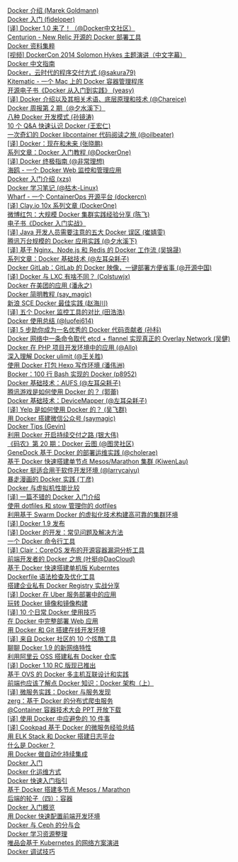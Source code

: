 [Docker 介绍 (Marek Goldmann)](http://weekly.manong.io/bounce?url=http%3A%2F%2Fgoldmann.fedorapeople.org%2Ftmp%2Fdocker-preso%2F&aid=514&nid=21)  
[Docker 入门 (fideloper)](http://weekly.manong.io/bounce?url=http%3A%2F%2Fserversforhackers.com%2Farticles%2F2014%2F03%2F20%2Fgetting-started-with-docker%2F&aid=840&nid=25)  
[[译] Docker 1.0 来了！（@Docker中文社区）](http://weekly.manong.io/bounce?url=https%3A%2F%2Fwww.dockboard.org%2Fits-here-docker-1-0%2F&aid=1166&nid=34)  
[Centurion - New Relic 开源的 Docker 部署工具](http://weekly.manong.io/bounce?url=https%3A%2F%2Fgithub.com%2Fnewrelic%2Fcenturion&aid=1258&nid=38)  
[Docker 资料集粹](http://weekly.manong.io/bounce?url=http%3A%2F%2Fspecial.csdncms.csdn.net%2FBeDocker%2F&aid=1260&nid=38)  
[[视频] DockerCon 2014 Solomon Hykes 主题演讲（中文字幕）](http://weekly.manong.io/bounce?url=http%3A%2F%2Fv.youku.com%2Fv_show%2Fid_XNzQ2NDk1NTE2.html&aid=1287&nid=39)  
[Docker 中文指南](http://weekly.manong.io/bounce?url=http%3A%2F%2Fwww.widuu.com%2Fchinese_docker%2F&aid=1340&nid=41)  
[Docker，云时代的程序交付方式 (@sakura79)](http://weekly.manong.io/bounce?url=http%3A%2F%2Fliubin.org%2F2014%2F08%2F11%2Fdocker-cloud-app-delivery-style%2F&aid=1374&nid=42)  
[Kitematic - 一个 Mac 上的 Docker 容器管理程序](http://weekly.manong.io/bounce?url=https%3A%2F%2Fkitematic.com%2F&aid=1413&nid=43)  
[开源电子书《Docker 从入门到实践》 (yeasy)](http://weekly.manong.io/bounce?url=https%3A%2F%2Fwww.gitbook.io%2Fbook%2Fyeasy%2Fdocker_practice&aid=1459&nid=45)  
[[译] Docker 介绍以及其相关术语、底层原理和技术 (@Chareice)](http://weekly.manong.io/bounce?url=http%3A%2F%2Fpilehub.org%2Ft%2Fdocker%2F23&aid=1515&nid=47)  
[Docker 周报第 2 期（@夕水溪下）](http://weekly.manong.io/bounce?url=http%3A%2F%2Fdocker.imcrm.me%2Fissue%2F2&aid=1541&nid=48)  
[八种 Docker 开发模式 (孙镜涛)](http://weekly.manong.io/bounce?url=http%3A%2F%2Fwww.infoq.com%2Fcn%2Fnews%2F2014%2F10%2Fseven-docker-develop-pattern&aid=1567&nid=49)  
[10 个 Q&A 快速认识 Docker (王宏仁)](http://weekly.manong.io/bounce?url=http%3A%2F%2Fwww.ithome.com.tw%2Fnews%2F91847&aid=1606&nid=50)  
[一次奇幻的 Docker libcontainer 代码阅读之旅 (@oilbeater)](http://weekly.manong.io/bounce?url=http%3A%2F%2Foilbeater.com%2Fdocker%2F2014%2F11%2F11%2Fdocker-libcontainer-reading.html&aid=1656&nid=52)  
[[译] Docker：现在和未来 (张晓鹏)](http://weekly.manong.io/bounce?url=http%3A%2F%2Fwww.infoq.com%2Fcn%2Farticles%2Fdocker-future&aid=1694&nid=53)  
[系列文章：Docker 入门教程 (@DockerOne)](http://weekly.manong.io/bounce?url=http%3A%2F%2Fdockerone.com%2Farticle%2F111&aid=1794&nid=57)  
[[译] Docker 终极指南 (@非常理想)](http://weekly.manong.io/bounce?url=http%3A%2F%2Fdockerone.com%2Farticle%2F133&aid=1819&nid=58)  
[海鸥 - 一个 Docker Web 监控和管理应用](http://weekly.manong.io/bounce?url=https%3A%2F%2Fdocker.cn%2Fp%2Fseagull-readme-zh&aid=1848&nid=59)  
[Docker 入门介绍 (xzs)](http://weekly.manong.io/bounce?url=http%3A%2F%2Ftech.meituan.com%2Fdocker_introduction.html&aid=1885&nid=60)  
[Docker 学习笔记 (@枯木-Linux)](http://weekly.manong.io/bounce?url=http%3A%2F%2Fopskumu.github.io%2Fdocker.html&aid=1917&nid=61)  
[Wharf - 一个 ContainerOps 开源平台 (dockercn)](http://weekly.manong.io/bounce?url=https%3A%2F%2Fgithub.com%2Fdockercn%2Fwharf&aid=1927&nid=61)  
[[译] Clay.io 10x 系列文章 (DockerOne)](http://weekly.manong.io/bounce?url=http%3A%2F%2Fdockerone.com%2Ftopic%2F10x&aid=1938&nid=62)  
[微博红包：大规模 Docker 集群实践经验分享 (陈飞)](http://weekly.manong.io/bounce?url=http%3A%2F%2Fwww.infoq.com%2Fcn%2Farticles%2Flarge-scale-docker-cluster-practise-experience-share&aid=1939&nid=62)  
[电子书《Docker 入门实战》](http://weekly.manong.io/bounce?url=http%3A%2F%2Fyuedu.baidu.com%2Febook%2Fd817967416fc700abb68fca1&aid=1949&nid=62)  
[[译] Java 开发人员需要注意的五大 Docker 误区 (崔婧雯)](http://weekly.manong.io/bounce?url=http%3A%2F%2Fdockerone.com%2Farticle%2F236&aid=1978&nid=63)  
[腾讯万台规模的 Docker 应用实践 (@夕水溪下)](http://weekly.manong.io/bounce?url=http%3A%2F%2Fwww.infoq.com%2Fcn%2Farticles%2Ftencent-millions-scale-docker-application-practice&aid=2007&nid=64)  
[[译] 基于 Nginx、Node.js 和 Redis 的 Docker 工作流 (吴锦晟)](http://weekly.manong.io/bounce?url=http%3A%2F%2Fdockerone.com%2Farticle%2F291&aid=2099&nid=66)  
[系列文章：Docker 基础技术 (@左耳朵耗子)](http://weekly.manong.io/bounce?url=http%3A%2F%2Fcoolshell.cn%2Farticles%2F17049.html&aid=2137&nid=67)  
[Docker GitLab：GitLab 的 Docker 映像，一键部署方便省事 (@开源中国)](http://weekly.manong.io/bounce?url=http%3A%2F%2Fwww.oschina.net%2Fp%2Fdocker-gitlab&aid=2192&nid=68)  
[[译] Docker 与 LXC 有啥不同？ (Colstuwjx)](http://weekly.manong.io/bounce?url=http%3A%2F%2Fdevopstarter.info%2Fdocker-gen-lxc-you-sha-bu-tong%2F&aid=2335&nid=71)  
[Docker 在美团的应用 (潘永之)](http://weekly.manong.io/bounce?url=http%3A%2F%2Fwww.csdn.net%2Farticle%2F2015-05-18%2F2824699&aid=2388&nid=72)  
[Docker 简明教程 (say_magic)](http://weekly.manong.io/bounce?url=http%3A%2F%2Fblog.saymagic.cn%2F2015%2F06%2F01%2Flearning-docker.html&aid=2512&nid=74)  
[新浪 SCE Docker 最佳实践 (赵海川)](http://weekly.manong.io/bounce?url=http%3A%2F%2Fdockone.io%2Farticle%2F416&aid=2513&nid=74)  
[[译] 五个 Docker 监控工具的对比 (田浩浩)](http://weekly.manong.io/bounce?url=http%3A%2F%2Fdockone.io%2Farticle%2F397&aid=2593&nid=75)  
[Docker 使用总结 (@luofei614)](http://weekly.manong.io/bounce?url=http%3A%2F%2Fweibo.com%2Fp%2F1001603855970483702516&aid=2660&nid=76)  
[[译] 5 步助你成为一名优秀的 Docker 代码贡献者 (孙科)](http://weekly.manong.io/bounce?url=http%3A%2F%2Fdockone.io%2Farticle%2F450&aid=2663&nid=76)  
[Docker 网络中一条命令取代 etcd + flannel 实现真正的 Overlay Network (吴健)](http://weekly.manong.io/bounce?url=http%3A%2F%2Fdockone.io%2Farticle%2F466&aid=2708&nid=77)  
[Docker 在 PHP 项目开发环境中的应用 (@Allo)](http://weekly.manong.io/bounce?url=http%3A%2F%2Favnpc.com%2Fpages%2Fbuild-php-develop-env-by-docker&aid=2773&nid=78)  
[深入理解 Docker ulimit (@王关胜)](http://weekly.manong.io/bounce?url=http%3A%2F%2Fweibo.com%2Fp%2F1001603867707551442110&aid=3032&nid=81)  
[使用 Docker 打包 Hexo 写作环境 (潘伟洲)](http://weekly.manong.io/bounce?url=http%3A%2F%2Fhahack.com%2Ftools%2Fdockerize-your-hexo%2F&aid=3042&nid=81)  
[Bocker：100 行 Bash 实现的 Docker (p8952)](http://weekly.manong.io/bounce?url=https%3A%2F%2Fgithub.com%2Fp8952%2Fbocker&aid=3064&nid=81)  
[Docker 基础技术：AUFS (@左耳朵耗子)](http://weekly.manong.io/bounce?url=http%3A%2F%2Fcoolshell.cn%2Farticles%2F17061.html&aid=3365&nid=85)  
[腾讯游戏是如何使用 Docker 的？ (郭蕾)](http://weekly.manong.io/bounce?url=http%3A%2F%2Fwww.infoq.com%2Fcn%2Farticles%2Fhow-tencent-game-use-docker&aid=3397&nid=85)  
[Docker 基础技术：DeviceMapper (@左耳朵耗子)](http://weekly.manong.io/bounce?url=http%3A%2F%2Fcoolshell.cn%2Farticles%2F17200.html&aid=3461&nid=86)  
[[译] Yelp 是如何使用 Docker 的？ (吴飞群)](http://weekly.manong.io/bounce?url=http%3A%2F%2Fdockone.io%2Farticle%2F626&aid=3481&nid=86)  
[用 Docker 搭建微信公众号 (saymagic)](http://weekly.manong.io/bounce?url=http%3A%2F%2Fblog.saymagic.cn%2F2015%2F09%2F04%2Fdocker-weixin.html&aid=3571&nid=87)  
[Docker Tips (Gevin)](http://weekly.manong.io/bounce?url=http%3A%2F%2Fwww.jianshu.com%2Fp%2Fbe4599f5a68a&aid=3576&nid=87)  
[利用 Docker 开启持续交付之路 (银大伟)](http://weekly.manong.io/bounce?url=http%3A%2F%2Finsights.thoughtworkers.org%2Fstart-continuous-delivery-with-docker%2F&aid=3586&nid=87)  
[《码农》第 20 期：Docker 云图 (@图灵社区)](http://weekly.manong.io/bounce?url=http%3A%2F%2Fwww.ituring.com.cn%2Fbook%2F1730%3Fhmsr%3Dtoutiao.io%26utm_medium%3Dtoutiao.io%26utm_source%3Dtoutiao.io&aid=3749&nid=89)  
[GeneDock 基于 Docker 的部署运维实践 (@cholerae)](http://weekly.manong.io/bounce?url=http%3A%2F%2Fcholerae.com%2F2015%2F09%2F10%2FGeneDock%25E5%259F%25BA%25E4%25BA%258EDocker%25E7%259A%2584%25E9%2583%25A8%25E7%25BD%25B2%25E8%25BF%2590%25E7%25BB%25B4%25E5%25AE%259E%25E8%25B7%25B5%2F%3Fhmsr%3Dtoutiao.io%26utm_medium%3Dtoutiao.io%26utm_source%3Dtoutiao.io&aid=3753&nid=89)  
[基于 Docker 快速搭建单节点 Mesos/Marathon 集群 (KiwenLau)](http://weekly.manong.io/bounce?url=http%3A%2F%2Fkiwenlau.com%2F2015%2F09%2F18%2F150918-single-mesos-docker%2F%3Fhmsr%3Dtoutiao.io%26utm_medium%3Dtoutiao.io%26utm_source%3Dtoutiao.io&aid=3761&nid=89)  
[Docker 挺适合用于软件开发环境 (@larrycaiyu)](http://weekly.manong.io/bounce?url=http%3A%2F%2Fwww.larrycaiyu.com%2F2015%2F09%2F14%2Fdocker-is-buddy-for-your-design-environment.html%3Fhmsr%3Dtoutiao.io%26utm_medium%3Dtoutiao.io%26utm_source%3Dtoutiao.io&aid=3770&nid=89)  
[暴走漫画的 Docker 实践 (丁彦)](http://weekly.manong.io/bounce?url=http%3A%2F%2Fdockone.io%2Farticle%2F718%3Fhmsr%3Dtoutiao.io%26utm_medium%3Dtoutiao.io%26utm_source%3Dtoutiao.io&aid=3861&nid=90)  
[Docker 与虚拟机性能比较](http://weekly.manong.io/bounce?url=http%3A%2F%2Fchenbiaolong.com%2F2015%2F02%2F26%2Fdockervm%2F&aid=3948&nid=91)  
[[译] 一篇不错的 Docker 入门介绍](http://weekly.manong.io/bounce?url=http%3A%2F%2Fdockone.io%2Farticle%2F752&aid=4032&nid=92)  
[使用 dotfiles 和 stow 管理你的 dotfiles](http://weekly.manong.io/bounce?url=https%3A%2F%2Fgithub.com%2Fjcouyang%2Fdotfiles&aid=4101&nid=93)  
[利用基于 Swarm Docker 的虚拟化技术构建高可靠的集群环境](http://weekly.manong.io/bounce?url=http%3A%2F%2Fwww.ibm.com%2Fdeveloperworks%2Fcn%2Fcloud%2Flibrary%2F1511_zhangyq_dockerswarm%2Findex.html%3Fca%3Ddrs-&aid=4174&nid=94)  
[[译] Docker 1.9 发布](http://weekly.manong.io/bounce?url=http%3A%2F%2Fdockone.io%2Farticle%2F791&aid=4215&nid=94)  
[[译] Docker 的开发：常见问题及解决方法](http://weekly.manong.io/bounce?url=http%3A%2F%2Fdockone.io%2Farticle%2F797&aid=4265&nid=95)  
[一个 Docker 命令行工具](http://weekly.manong.io/bounce?url=https%3A%2F%2Fgithub.com%2Fzhuangbiaowei%2Fdocker-console&aid=4423&nid=96)  
[[译] Clair：CoreOS 发布的开源容器漏洞分析工具](http://weekly.manong.io/bounce?url=http%3A%2F%2Fdockone.io%2Farticle%2F824&aid=4434&nid=96)  
[前端开发者的 Docker 之旅 (叶挺@DaoCloud)](http://weekly.manong.io/bounce?url=http%3A%2F%2Fdocs-static.daocloud.io%2Fdocker-frontend%2Fdocker-frontend-open%23rd%3Fsukey%3Dfc78a68049a14bb25637b760fdeddf7472e45434cd59374edab5ce662f2eed9bc7ef0782babaff800c37382d913e5cc7&aid=4482&nid=97)  
[基于 Docker 快速搭建单机版 Kuberntes](http://weekly.manong.io/bounce?url=http%3A%2F%2Fkiwenlau.com%2F2015%2F11%2F28%2F151128-single-kubernetes-docker%2F&aid=4505&nid=97)  
[Dockerfile 语法检查及优化工具](http://weekly.manong.io/bounce?url=http%3A%2F%2Fdockerfile-linter.com%2F&aid=4506&nid=97)  
[搭建企业私有 Docker Registry 实战分享](http://weekly.manong.io/bounce?url=http%3A%2F%2Fdockone.io%2Farticle%2F852&aid=4509&nid=97)  
[[译] Docker 在 Uber 服务部署中的应用](http://weekly.manong.io/bounce?url=http%3A%2F%2Fdockone.io%2Farticle%2F864&aid=4594&nid=98)  
[玩转 Docker 镜像和镜像构建](http://weekly.manong.io/bounce?url=http%3A%2F%2Fdockone.io%2Farticle%2F883&aid=4704&nid=99)  
[[译] 10 个日常 Docker 使用技巧](http://weekly.manong.io/bounce?url=https%3A%2F%2Fxiequan.info%2F10%25E4%25B8%25AA%25E6%2597%25A5%25E5%25B8%25B8%25E4%25BD%25BF%25E7%2594%25A8docker%25E4%25BD%25BF%25E7%2594%25A8%25E6%258A%2580%25E5%25B7%25A7%2F&aid=4777&nid=100)  
[在 Docker 中完整部署 Web 应用](http://weekly.manong.io/bounce?url=http%3A%2F%2Ffuzhii.com%2F2015%2F12%2F25%2Fdocker-web-app%2F&aid=4859&nid=101)  
[用 Docker 和 Git 搭建在线开发环境](http://weekly.manong.io/bounce?url=http%3A%2F%2Fdockone.io%2Farticle%2F930&aid=4861&nid=101)  
[[译] 来自 Docker 社区的 10 个炫酷工具](http://weekly.manong.io/bounce?url=http%3A%2F%2Fwww.oschina.net%2Ftranslate%2F10-cool-tools-docker-community%3Ff%3Dtt&aid=4944&nid=102)  
[聊聊 Docker 1.9 的新网络特性](http://weekly.manong.io/bounce?url=http%3A%2F%2Fmp.weixin.qq.com%2Fs%3F__biz%3DMzA4MzQ1NjQ5Nw%3D%3D%26mid%3D401127208%26idx%3D1%26sn%3D9c80376120790c74d4589332353ccc54&aid=4961&nid=102)  
[利用阿里云 OSS 搭建私有 Docker 仓库](http://weekly.manong.io/bounce?url=http%3A%2F%2Fmorning.work%2Fpage%2F2016-01%2Fdeploying-your-own-private-docker-registry.html&aid=5045&nid=103)  
[[译] Docker 1.10 RC 版现已推出](http://weekly.manong.io/bounce?url=http%3A%2F%2Fdockone.io%2Farticle%2F960&aid=5053&nid=103)  
[基于 OVS 的 Docker 多主机互联设计和实践](http://weekly.manong.io/bounce?url=http%3A%2F%2Fdockone.io%2Farticle%2F982&aid=5122&nid=104)  
[前端也应该了解点 Docker 知识：Docker 架构（上）](http://weekly.manong.io/bounce?url=http%3A%2F%2Ftaobaofed.org%2Fblog%2F2016%2F01%2F21%2Ffeders-should-kown-some-docker-2%2F&aid=5151&nid=104)  
[[译] 微服务实践：Docker 与服务发现](http://weekly.manong.io/bounce?url=https%3A%2F%2Fxiequan.info%2F%25E5%259C%25A8docker%25E4%25B8%258A%25E8%25BF%2590%25E8%25A1%258C%25E5%25BE%25AE%25E6%259C%258D%25E5%258A%25A1%25E5%25AE%259E%25E8%25B7%25B5%2F&aid=5156&nid=104)  
[zerg：基于 Docker 的分布式爬虫服务](http://weekly.manong.io/bounce?url=https%3A%2F%2Fgithub.com%2Fhuichen%2Fzerg&aid=5181&nid=104)  
[@Container 容器技术大会 PPT 开放下载](http://weekly.manong.io/bounce?url=http%3A%2F%2Fdockone.io%2Farticle%2F983&aid=5107&nid=104)  
[[译] 使用 Docker 中应避免的 10 件事](http://weekly.manong.io/bounce?url=https%3A%2F%2Fwww.goodmemory.cc%2F%25E4%25BD%25BF%25E7%2594%25A8docker%25E4%25B8%25AD%25E5%25BA%2594%25E9%2581%25BF%25E5%2585%258D%25E7%259A%258410%25E4%25BB%25B6%25E4%25BA%258B%2F&aid=5453&nid=108)  
[[译] Cookpad 基于 Docker 的微服务经验总结](http://weekly.manong.io/bounce?url=http%3A%2F%2Fliubin.org%2Fblog%2F2016%2F03%2F16%2Fmicroservice-at-cookpad%2F&aid=5603&nid=110)  
[用 ELK Stack 和 Docker 搭建日志平台](http://weekly.manong.io/bounce?url=http%3A%2F%2Fblog.smoker.cc%2Fdocker%2F20160325.html&aid=5701&nid=111)  
[什么是 Docker？](http://weekly.manong.io/bounce?url=http%3A%2F%2Fwww.v2ex.com%2Ft%2F267641&aid=5768&nid=112)  
[用 Docker 做自动化持续集成](http://weekly.manong.io/bounce?url=https%3A%2F%2Ftesterhome.com%2Ftopics%2F4579&aid=5858&nid=113)  
[Docker 入门](http://weekly.manong.io/bounce?url=http%3A%2F%2Fwww.epubit.com.cn%2Farticle%2F531&aid=6178&nid=117)  
[Docker 化运维方式](http://weekly.manong.io/bounce?url=http%3A%2F%2Fjm.taobao.org%2F2016%2F06%2F08%2Fdocker-maintenance%2F&aid=6559&nid=122)  
[Docker 快速入门指引](http://weekly.manong.io/bounce?url=https%3A%2F%2Fyuansir-web.com%2F2016%2F06%2F14%2Fdocker-kuai-su-ru-men-zhi-yin%2F&aid=6649&nid=123)  
[基于 Docker 搭建多节点 Mesos / Marathon](http://weekly.manong.io/bounce?url=http%3A%2F%2Fkiwenlau.com%2F2016%2F07%2F10%2Fmesos-marathon-platform%2F&aid=6927&nid=127)  
[后端的轮子（四）：容器](http://weekly.manong.io/bounce?url=http%3A%2F%2Fmp.weixin.qq.com%2Fs%3F__biz%3DMjM5ODczNTkwMA%3D%3D%26mid%3D2650107158%26idx%3D1%26sn%3Dd98a7ca1782b715fbd9d525d65567ada%23rd&aid=7187&nid=131)  
[Docker 入门概览](http://weekly.manong.io/bounce?url=http%3A%2F%2Ftoutiao.io%2Fj%2F84w8ox&aid=7287&nid=132)  
[用 Docker 快速配置前端开发环境](http://weekly.manong.io/bounce?url=https%3A%2F%2Ftoutiao.io%2Fj%2Fk47rzw&aid=7678&nid=138)  
[Docker 与 Ceph 的分与合](http://weekly.manong.io/bounce?url=https%3A%2F%2Ftoutiao.io%2Fk%2Fmwn2ye&aid=7935&nid=142)  
[Docker 学习资源整理](http://weekly.manong.io/bounce?url=https%3A%2F%2Ftoutiao.io%2Fk%2Fzguflq&aid=7999&nid=143)  
[唯品会基于 Kubernetes 的网络方案演进](http://weekly.manong.io/bounce?url=https%3A%2F%2Ftoutiao.io%2Fk%2Fw2r6nb&aid=8061&nid=144)  
[Docker 调试技巧](http://weekly.manong.io/bounce?url=https%3A%2F%2Ftoutiao.io%2Fk%2F2vg72z&aid=8364&nid=149)  
